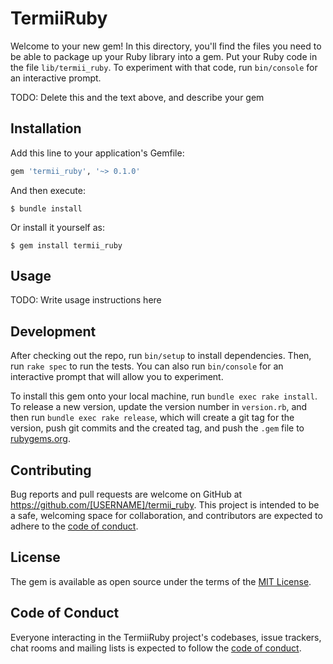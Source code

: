 # TermiiRuby

Welcome to your new gem! In this directory, you'll find the files you need to be able to package up your Ruby library into a gem. Put your Ruby code in the file `lib/termii_ruby`. To experiment with that code, run `bin/console` for an interactive prompt.

TODO: Delete this and the text above, and describe your gem

## Installation

Add this line to your application's Gemfile:

```ruby
gem 'termii_ruby', '~> 0.1.0'
```

And then execute:

    $ bundle install

Or install it yourself as:

    $ gem install termii_ruby

## Usage

TODO: Write usage instructions here

## Development

After checking out the repo, run `bin/setup` to install dependencies. Then, run `rake spec` to run the tests. You can also run `bin/console` for an interactive prompt that will allow you to experiment.

To install this gem onto your local machine, run `bundle exec rake install`. To release a new version, update the version number in `version.rb`, and then run `bundle exec rake release`, which will create a git tag for the version, push git commits and the created tag, and push the `.gem` file to [rubygems.org](https://rubygems.org).

## Contributing

Bug reports and pull requests are welcome on GitHub at https://github.com/[USERNAME]/termii_ruby. This project is intended to be a safe, welcoming space for collaboration, and contributors are expected to adhere to the [code of conduct](https://github.com/[USERNAME]/termii_ruby/blob/master/CODE_OF_CONDUCT.md).

## License

The gem is available as open source under the terms of the [MIT License](https://opensource.org/licenses/MIT).

## Code of Conduct

Everyone interacting in the TermiiRuby project's codebases, issue trackers, chat rooms and mailing lists is expected to follow the [code of conduct](https://github.com/[USERNAME]/termii_ruby/blob/master/CODE_OF_CONDUCT.md).
